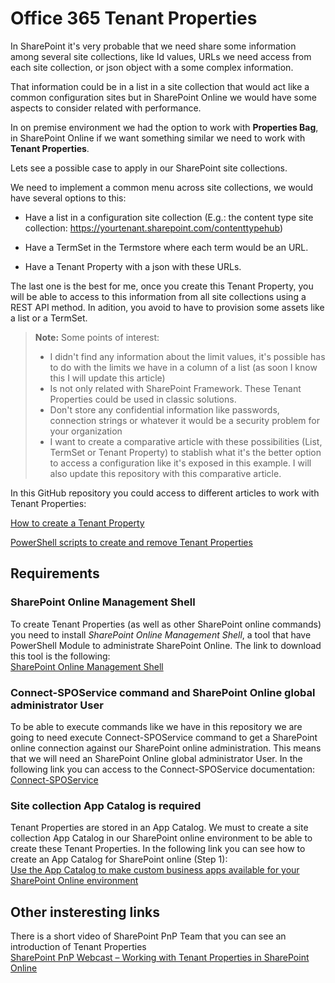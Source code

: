 **Office 365 Tenant Properties**
================================

In SharePoint it's very probable that we need share some information among several site
collections, like Id values, URLs we need access from each site collection, or
json object with a some complex information.

That information could be in a list in a site collection that would act like a
common configuration sites but in SharePoint Online we would have some aspects
to consider related with performance.

In on premise environment we had the option to work with **Properties Bag**, in
SharePoint Online if we want something similar we need to work with **Tenant
Properties**.

Lets see a possible case to apply in our SharePoint site collections.

We need to implement a common menu across site collections, we would have
several options to this:

-   Have a list in a configuration site collection (E.g.: the content type site
    collection: https://yourtenant.sharepoint.com/contenttypehub)

-   Have a TermSet in the Termstore where each term would be an URL.

-   Have a Tenant Property with a json with these URLs.

The last one is the best for me, once you create this Tenant Property, you will be able to access to this information from all site collections using a REST API method. In adition, you avoid to have to provision some assets like a list or a TermSet.

>**Note:** Some points of interest:  
>* I didn't find any information about the limit values, it's possible has to do with the limits we have in a column of a list (as soon I know this I will update this article)   
>* Is not only related with SharePoint Framework. These Tenant Properties could be used in classic solutions.
>* Don't store any confidential information  like passwords, connection strings or whatever it would be a security problem for your organization
>* I want to create a comparative article with these possibilities (List, TermSet or Tenant Property) to stablish what it's the better option to access a configuration like it's exposed in this example. I will also update this repository with this comparative article. 


In this GitHub repository you could access to different articles to work with
Tenant Properties:

[How to create a Tenant Property](HowToCreateTenantProperty.md)

[PowerShell scripts to create and remove Tenant Properties](PowerShellScriptsTenantProperties.md)


Requirements
------------

### SharePoint Online Management Shell
To create Tenant Properties (as well as other SharePoint online commands) you need to install *SharePoint Online Management Shell*, a tool that have PowerShell Module to administrate SharePoint Online. The link to download this tool is the following:  
[SharePoint Online Management
Shell](https://www.microsoft.com/en-US/download/details.aspx?id=35588)

### Connect-SPOService command and SharePoint Online global administrator User  
To be able to execute commands like we have in this repository we are going to need execute Connect-SPOService command to get a SharePoint online connection against our SharePoint online administration. This means that we will need an SharePoint Online global administrator User. In the following link you can access to the Connect-SPOService documentation:  
[Connect-SPOService](https://docs.microsoft.com/en-us/powershell/module/sharepoint-online/connect-sposervice?view=sharepoint-ps)

### Site collection App Catalog is required  
Tenant Properties are stored in an App Catalog. We must to create a site collection App Catalog in our SharePoint online environment to be able to create these Tenant Properties. In the following link you can see how to create an App Catalog for SharePoint online (Step 1):  
[Use the App Catalog to make custom business apps available for your SharePoint Online environment](https://docs.microsoft.com/en-us/sharepoint/use-app-catalog)

Other insteresting links
------------------------


There is a short video of SharePoint PnP Team that you can see an introduction of Tenant Properties  
[SharePoint PnP Webcast – Working with Tenant Properties in SharePoint Online](https://developer.microsoft.com/en-us/office/blogs/working-with-tenant-properties-in-sharepoint-online/)

